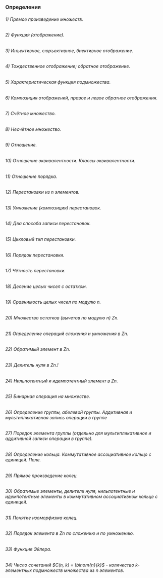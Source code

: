 ### Определения
###### 1) Прямое произведение множеств.
###### 2) Функция (отображение).
###### 3) Инъективное, сюръективное, биективное отображение.
###### 4) Тождественное отображение; обратное отображение.
###### 5) Характеристическая функция подмножества.
###### 6) Композиция отображений, правое и левое обратное отображения.
###### 7) Счётное множество.
###### 8) Несчётное множество.
###### 9) Отношение.
###### 10) Отношение эквивалентности. Классы эквивалентности.
###### 11) Отношение порядка.
###### 12) Перестановки из *n* элементов.
###### 13) Умножение (композиция) перестановок.
###### 14) Два способа записи перестановок.
###### 15) Цикловый тип перестановки.
###### 16) Порядок перестановки.
###### 17) Чётность перестановки.
###### 18) Деление целых чисел с остатком.
###### 19) Сравнимость целых чисел по модулю $n$.
###### 20) Множество остатков (вычетов по модулю *$n$*) $Zn$.
###### 21) Определение операций сложения и умножения в $Zn$.
###### 22) Обратимый элемент в $Zn$.
###### 23) Делитель нуля в $Zn$.!
###### 24) Нильпотентный и идемпотентный элемент в $Zn$. 
###### 25) Бинарная операция на множестве.
###### 26) Определение группы, абелевой группы. Аддитивная и мультипликативная запись операции в группе
###### 27) Порядок элемента группы (отдельно для мультипликативное и аддитивной записи операции в группе).
###### 28) Определение кольца. Коммутативное ассоциативное кольцо с единицей. Поле.
###### 29) Прямое произведение колец
###### 30) Обратимые элементы, делители нуля, нильпотентные и идемпотентные элементы в коммутативном ассоциативном кольце с единицей.
###### 31) Понятие изоморфизма колец.
###### 32) Порядок элемента в $Zn$ по сложению и по умножению.
###### 33) Функция Эйлера.
###### 34) Число сочетаний $C(n, k) = \binom{n}{k}$ - количество k-элементных подмножеств множества из n элементов.